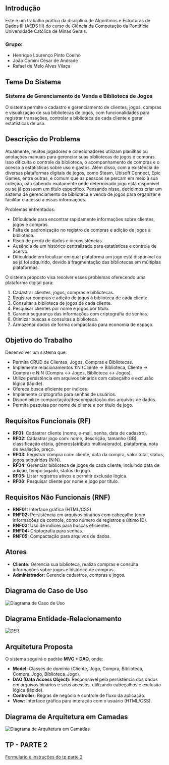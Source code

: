 ## Introdução
Este é um trabalho prático da disciplina de Algoritmos e Estruturas de Dados III (AEDS III) do curso de Ciência da Computação da Pontifícia Universidade Católica de Minas Gerais.
### Grupo: 
- Henrique Lourenço Pinto Coelho
- João Comini César de Andrade
- Rafael de Melo Alves Vilaça

## Tema Do Sistema
### Sistema de Gerenciamento de Venda e Biblioteca de Jogos
O sistema permite o cadastro e gerenciamento de clientes, jogos, compras e visualização de sua bibliotecas de jogos, com funcionalidades para registrar transações, controlar a biblioteca de cada cliente e gerar estatísticas de uso.

## Descrição do Problema

Atualmente, muitos jogadores e colecionadores utilizam planilhas ou anotações manuais para gerenciar suas bibliotecas de jogos e compras. Isso dificulta o controle da biblioteca, o acompanhamento de compras e o acesso a estatísticas sobre uso e gastos. Além disso, com a existência de diversas plataformas digitais de jogos, como Steam, Ubisoft Connect, Epic Games, entre outras, é comum que as pessoas se percam em meio à sua coleção, não sabendo exatamente onde determinado jogo está disponível ou se já possuem um título específico. Pensando nisso, decidimos criar um sistema de gerenciamento de biblioteca e venda de jogos para organizar e facilitar o acesso a essas informações.

Problemas enfrentados:
- Dificuldade para encontrar rapidamente informações sobre clientes, jogos e compras.
- Falta de padronização no registro de compras e adição de jogos à biblioteca.
- Risco de perda de dados e inconsistências.
- Ausência de um histórico centralizado para estatísticas e controle de acervo.
- Dificuldade em localizar em qual plataforma um jogo está disponível ou se já foi adquirido, devido à fragmentação das bibliotecas em múltiplas plataformas.

O sistema proposto visa resolver esses problemas oferecendo uma plataforma digital para:
  1. Cadastrar clientes, jogos, compras e bibliotecas.
  2. Registrar compras e adição de jogos à biblioteca de cada cliente.
  3. Consultar a biblioteca de jogos de cada cliente.
  4. Pesquisar clientes por nome e jogos por título.
  5. Garantir segurança das informações com criptografia de senhas.
  6. Otimizar buscas e consultas a biblioteca.
  7. Armazenar dados de forma compactada para economia de espaço.

## Objetivo do Trabalho
Desenvolver um sistema que:
- Permita CRUD de Clientes, Jogos, Compras e Bibliotecas.
- Implemente relacionamentos 1:N (Cliente → Biblioteca, Cliente → Compra) e N:N (Compra ↔ Jogos, Biblioteca ↔ Jogos).
- Utilize persistência em arquivos binários com cabeçalho e exclusão lógica (lápide).
- Ofereça busca eficiente por índices.
- Implemente criptografia para senhas de usuários.
- Disponibilize compactação/descompactação dos arquivos de dados.
- Permita pesquisa por nome de cliente e por título de jogo.

## Requisitos Funcionais (RF)
- **RF01:** Cadastrar cliente (nome, e-mail, senha, data de cadastro).
- **RF02:** Cadastrar jogo com: nome, descrição, tamanho (GB), classificação etária, gêneros(atributo multivalorado), plataforma, nota de avaliação, preço.
- **RF03:** Registrar compra com: cliente, data da compra, valor total, status, jogos adquiridos (N:N).
- **RF04:** Gerenciar biblioteca de jogos de cada cliente, incluindo data de adição, tempo jogado, status do jogo.
- **RF05:** Listar registros ativos e permitir exclusão lógica.
- **RF06:** Pesquisar cliente por nome e jogo por título.

## Requisitos Não Funcionais (RNF)
- **RNF01:** Interface gráfica (HTML/CSS)
- **RNF02:** Persistência em arquivos binários com cabeçalho (com informações de controle, como número de registros e último ID).
- **RNF03:** Uso de índices para buscas eficientes.
- **RNF04:** Criptografia para senhas.
- **RNF05:** Compactação para arquivos de dados.

## Atores
- **Cliente:** Gerencia sua biblioteca, realiza compras e consulta informações sobre jogos e histórico de compras.
- **Administrador:** Gerencia cadastros, compras e jogos.

## Diagrama de Caso de Uso
![Diagrama de Caso de Uso](img/CasosDeUso.jpg)

## Diagrama Entidade-Relacionamento
![DER](img/DER.jpg)

## Arquitetura Proposta

O sistema seguirá o padrão **MVC + DAO**, onde:
- **Model:** Classes de domínio (Cliente, Jogo, Compra, Biblioteca, Compra_Jogo, Biblioteca_Jogo).
- **DAO (Data Access Object):** Responsável pela persistência dos dados em arquivos binários e seus acessos, utilizando cabeçalhos e exclusão lógica (lápide).
- **Controller:** Regras de negócio e controle de fluxo da aplicação.
- **View:** Interface gráfica para interação com o usuário (HTML/CSS).

## Diagrama de Arquitetura em Camadas
![Diagrama de Arquitetura em Camadas](img/Arquitetura.jpg)

## TP - PARTE 2

[Formulario e instruções do tp parte 2](TP-PARTE2.md)